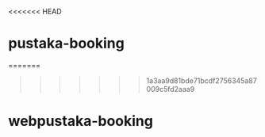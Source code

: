 <<<<<<< HEAD
# pustaka-booking
=======

>>>>>>> 1a3aa9d81bde71bcdf2756345a87009c5fd2aaa9
# webpustaka-booking
